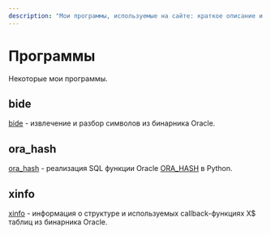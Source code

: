 ```yaml
---
description: "Мои программы, используемые на сайте: краткое описание и ссылки на исходный код"
---
```


# Программы

Некоторые мои программы.

## bide

[bide](https://github.com/mvelikikh/bide) - извлечение и разбор символов из бинарника Oracle.

## ora\_hash

[ora\_hash](https://github.com/mvelikikh/oracle/blob/master/tools/ora_hash.py) - реализация SQL функции Oracle [ORA\_HASH](https://docs.oracle.com/en/database/oracle/oracle-database/19/sqlrf/ORA_HASH.html) в Python.

## xinfo

[xinfo](https://github.com/mvelikikh/xinfo) - информация о структуре и используемых callback-функциях X$ таблиц из бинарника Oracle.
